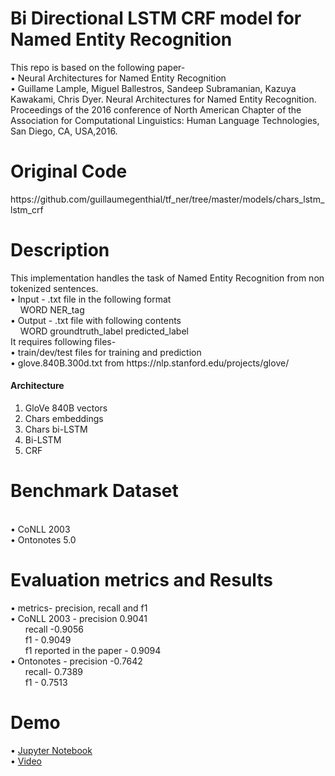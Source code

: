 <h1> Bi Directional LSTM CRF model for Named Entity Recognition</h1>
  This repo is based on the following paper-</br>
 •	 Neural Architectures for Named Entity Recognition</br>
 •	 Guillame Lample, Miguel Ballestros, Sandeep Subramanian, Kazuya Kawakami, Chris Dyer. Neural Architectures for Named Entity Recognition. Proceedings of the 2016 conference of North American Chapter of the Association for Computational Linguistics: Human Language Technologies, San Diego, CA, USA,2016.
<h1>Original Code</h1>
https://github.com/guillaumegenthial/tf_ner/tree/master/models/chars_lstm_lstm_crf
<h1>Description</h1>
  This implementation handles the task of Named Entity Recognition from non tokenized sentences.</br>
   •	Input - .txt file in the following format</br>
&nbsp;&nbsp;&nbsp;&nbsp;WORD NER_tag</br>
   •	Output - .txt file with following contents</br>
&nbsp;&nbsp;&nbsp;&nbsp;WORD groundtruth_label predicted_label</br>
  It requires following files-</br>
   • train/dev/test files for training and prediction</br>
   • glove.840B.300d.txt from https://nlp.stanford.edu/projects/glove/</br>
 <h4>Architecture</h4>

1. GloVe 840B vectors
2. Chars embeddings
3. Chars bi-LSTM
4. Bi-LSTM
5. CRF

<h1>Benchmark Dataset</h1></br>
 •	CoNLL 2003</br>
 •	Ontonotes 5.0
 <h1>Evaluation metrics and Results</h1>
  •	metrics- precision, recall and f1</br>
 •	CoNLL 2003 - precision 0.9041</br>
&nbsp;&nbsp;&nbsp;&nbsp;&nbsp;&nbsp;recall  -0.9056</br>
&nbsp;&nbsp;&nbsp;&nbsp;&nbsp;&nbsp;f1 - 0.9049 </br>
&nbsp;&nbsp;&nbsp;&nbsp;&nbsp;&nbsp;f1 reported in the paper - 0.9094</br>
 •	Ontonotes - precision -0.7642</br>
&nbsp;&nbsp;&nbsp;&nbsp;&nbsp;&nbsp;recall- 0.7389</br>
&nbsp;&nbsp;&nbsp;&nbsp;&nbsp;&nbsp;f1 - 0.7513 </br>
 <h1> Demo</h1>
  • <a href=https://github.com/samhithr/ditk/blob/develop/extraction/named_entity/NER_impl/notebook/NER_impl.ipynb>Jupyter Notebook</a></br>
  • <a href=https://youtu.be/mGRW-NmnUAE>Video</a></br>
  
